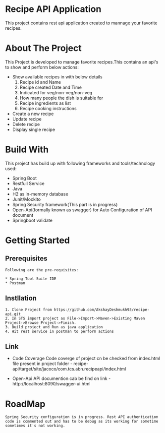
# Recipe API Application

This project contains rest api application created to mannage your favorite recipes.

# About The Project
This Project is developed to manage favorite recipes.This contains an api's to show and perform below actions:
 * Show available recipes in with below details
	1. Recipe id and Name
	2. Recipe created Date and Time		
	3. Indicated for veg/non-veg/non-veg
	4. How many people the dish is suitable for
	5. Recipe ingredients as list
	6. Recipe cooking instructions
 * Create a new recipe
 * Update recipe
 * Delete recipe
 * Display single recipe
 
# Build With
This project has build up with following frameworks and tools/technology used:
 * Spring Boot
 * Restfull Service
 * Java
 * H2 as in-memory database
 * Junit/Mockito
 * Spring Security framework(This part is in progress)
 * Open-Api(formally known as swagger) for Auto Configuration of API document
 * Springboot validate
 
# Getting Started
  ## Prerequisites
	Following are the pre-requisites:
	
	* Spring Tool Suite IDE
	* Postman

  ## Instllation
    
	1. Clone Project from https://github.com/AkshayDeshmukh93/recipe-api.git 
	2. In STS import project as File->Import->Maven->Existing Maven Project->Browse Project->Finish.
	3. Build project and Run as java application 
	4. Hit rest service in postman to perform actions
	
  ## Link
   * Code Coverage 
   Code coverge of project cn be checked from index.html file present in project folder - recipe-api/target/site/jacoco/com.tcs.abn.recipeapi/index.html
  
   * Open-Api
   API documention cab be find on link - http://localhost:8090/swagger-ui.html
   
# RoadMap
	Spring Security configuration is in progress. Rest API authentication code is commented out and has to be debug as its working for sometime sometimes it's not working.
  


